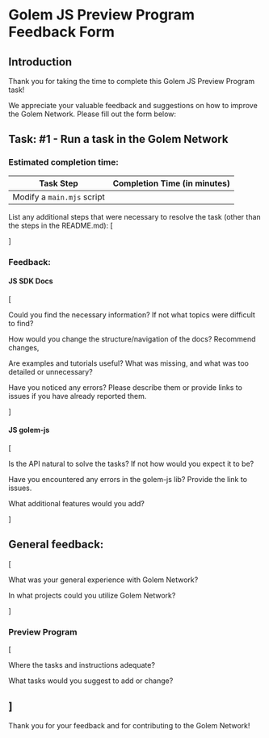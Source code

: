 # Golem JS Preview Program Feedback Form

## Introduction

Thank you for taking the time to complete this Golem JS Preview Program task!

We appreciate your valuable feedback and suggestions on how to improve the Golem Network.
Please fill out the form below:

## Task: #1 - Run a task in the Golem Network

### Estimated completion time:

| Task Step                  | Completion Time (in minutes) |
| -------------------------- | ---------------------------- |
| Modify a `main.mjs` script |                              |

List any additional steps that were necessary to resolve the task (other than the steps in the README.md):
[


]

### Feedback:

#### JS SDK Docs

[

Could you find the necessary information? If not what topics were difficult to find?

How would you change the structure/navigation of the docs? Recommend changes,

Are examples and tutorials useful? What was missing, and what was too detailed or unnecessary?

Have you noticed any errors? Please describe them or provide links to issues if you have already reported them.

]

#### JS golem-js

[
    
Is the API natural to solve the tasks? If not how would you expect it to be?

Have you encountered any errors in the golem-js lib? Provide the link to issues.

What additional features would you add?

]

## General feedback:

[

What was your general experience with Golem Network?

In what projects could you utilize Golem Network?

]

### Preview Program

[

Where the tasks and instructions adequate? 

What tasks would you suggest to add or change?

]
---

Thank you for your feedback and for contributing to the Golem Network!
